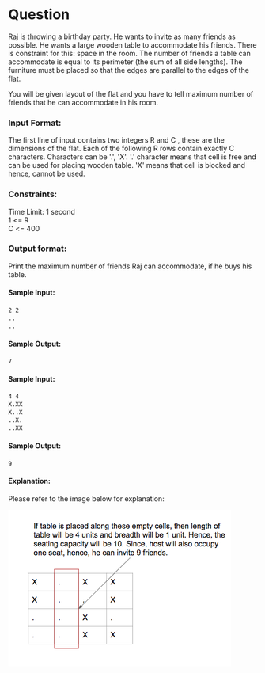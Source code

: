 # Question

Raj is throwing a birthday party. He wants to invite as many friends as possible. He wants a large wooden table to accommodate his friends. There is constraint for this: space in the room. The number of friends a table can accommodate is equal to its perimeter (the sum of all side lengths). The furniture must be placed so that the edges are parallel to the edges of the flat.  

You will be given layout of the flat and you have to tell maximum number of friends that he can accommodate in his room.

### Input Format:

The first line of input contains two integers R and C , these are the dimensions of the flat.
Each of the following R rows contain exactly C characters. Characters can be '.', 'X'. '.' character means that cell is free and can be used for placing wooden table. 'X' means that cell is blocked and hence, cannot be used.

### Constraints:

Time Limit: 1 second  
1 <= R  
C <= 400

### Output format:

Print the maximum number of friends Raj can accommodate, if he buys his table. 

#### Sample Input:

```
2 2
..
..
```

#### Sample Output:

```
7
```

#### Sample Input:

```
4 4
X.XX
X..X
..X.
..XX 
```

#### Sample Output:

```
9
```

#### Explanation:

Please refer to the image below for explanation:

![alt text](./explanation.png)
